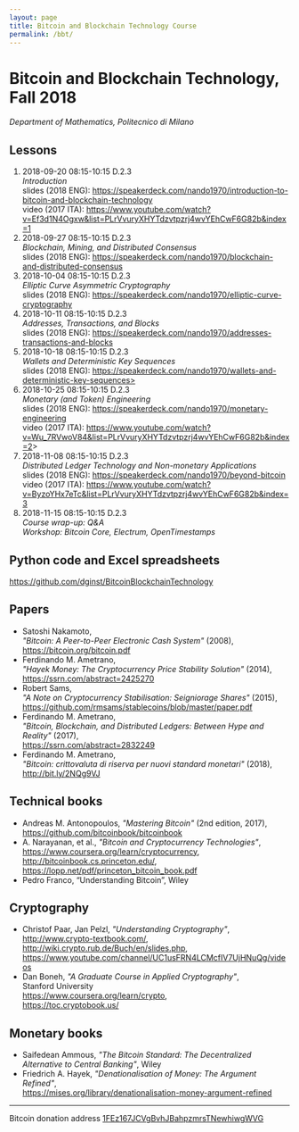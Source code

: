 ```yaml
---
layout: page
title: Bitcoin and Blockchain Technology Course
permalink: /bbt/
---
```


# Bitcoin and Blockchain Technology, Fall 2018

_Department of Mathematics, Politecnico di Milano_  

## Lessons

1. 2018-09-20 08:15-10:15 D.2.3  
   _Introduction_  
   slides (2018 ENG): <https://speakerdeck.com/nando1970/introduction-to-bitcoin-and-blockchain-technology>  
   video (2017 ITA): <https://www.youtube.com/watch?v=Ef3d1N4Ogxw&list=PLrVvuryXHYTdzvtpzrj4wvYEhCwF6G82b&index=1>
2. 2018-09-27 08:15-10:15 D.2.3  
   _Blockchain, Mining, and Distributed Consensus_  
   slides (2018 ENG): <https://speakerdeck.com/nando1970/blockchain-and-distributed-consensus>
3. 2018-10-04 08:15-10:15 D.2.3  
   _Elliptic Curve Asymmetric Cryptography_  
   slides (2018 ENG): <https://speakerdeck.com/nando1970/elliptic-curve-cryptography>
4. 2018-10-11 08:15-10:15 D.2.3  
   _Addresses, Transactions, and Blocks_  
   slides (2018 ENG): <https://speakerdeck.com/nando1970/addresses-transactions-and-blocks>
5. 2018-10-18 08:15-10:15 D.2.3  
   _Wallets and Deterministic Key Sequences_  
   slides (2018 ENG): https://speakerdeck.com/nando1970/wallets-and-deterministic-key-sequences>
6. 2018-10-25 08:15-10:15 D.2.3  
   _Monetary (and Token) Engineering_  
   slides (2018 ENG): <https://speakerdeck.com/nando1970/monetary-engineering>  
   video (2017 ITA): <https://www.youtube.com/watch?v=Wu_7RVwoV84&list=PLrVvuryXHYTdzvtpzrj4wvYEhCwF6G82b&index=2>>
7. 2018-11-08 08:15-10:15 D.2.3  
   _Distributed Ledger Technology and Non-monetary Applications_  
   slides (2018 ENG): <https://speakerdeck.com/nando1970/beyond-bitcoin>  
   video (2017 ITA): <https://www.youtube.com/watch?v=ByzoYHx7eTc&list=PLrVvuryXHYTdzvtpzrj4wvYEhCwF6G82b&index=3>
8. 2018-11-15 08:15-10:15 D.2.3  
   _Course wrap-up: Q&A_  
   _Workshop: Bitcoin Core, Electrum, OpenTimestamps_  

## Python code and Excel spreadsheets

<https://github.com/dginst/BitcoinBlockchainTechnology>

## Papers

* Satoshi Nakamoto,  
  _"Bitcoin: A Peer-to-Peer Electronic Cash System"_ (2008),  
  <https://bitcoin.org/bitcoin.pdf>
* Ferdinando M. Ametrano,  
  _"Hayek Money: The Cryptocurrency Price Stability Solution"_ (2014),  
  <https://ssrn.com/abstract=2425270>
* Robert Sams,  
  _"A Note on Cryptocurrency Stabilisation: Seigniorage Shares"_ (2015),  
  <https://github.com/rmsams/stablecoins/blob/master/paper.pdf>
* Ferdinando M. Ametrano,  
  _"Bitcoin, Blockchain, and Distributed Ledgers: Between Hype and Reality"_ (2017),  
  <https://ssrn.com/abstract=2832249>
* Ferdinando M. Ametrano,  
  _"Bitcoin: crittovaluta di riserva per nuovi standard monetari"_ (2018),  
  <http://bit.ly/2NQg9VJ>


## Technical books

* Andreas M. Antonopoulos, _"Mastering Bitcoin"_ (2nd edition, 2017),  
  <https://github.com/bitcoinbook/bitcoinbook>
* A. Narayanan, et al., _"Bitcoin and Cryptocurrency Technologies"_,  
  <https://www.coursera.org/learn/cryptocurrency>,  
  <http://bitcoinbook.cs.princeton.edu/>,  
  <https://lopp.net/pdf/princeton_bitcoin_book.pdf>
* Pedro Franco, “Understanding Bitcoin”, Wiley

## Cryptography

* Christof Paar, Jan Pelzl, _"Understanding Cryptography"_,  
  <http://www.crypto-textbook.com/>,  
  <http://wiki.crypto.rub.de/Buch/en/slides.php>,  
  <https://www.youtube.com/channel/UC1usFRN4LCMcfIV7UjHNuQg/videos>
* Dan Boneh,
  _"A Graduate Course in Applied Cryptography"_,  
  Stanford University  
  <https://www.coursera.org/learn/crypto>,  
  <https://toc.cryptobook.us/>

## Monetary books

* Saifedean Ammous, _"The Bitcoin Standard: The Decentralized Alternative to Central Banking"_,
  Wiley
* Friedrich A. Hayek, _"Denationalisation of Money: The Argument Refined"_,  
  <https://mises.org/library/denationalisation-money-argument-refined>

---

Bitcoin donation address [1FEz167JCVgBvhJBahpzmrsTNewhiwgWVG](bitcoin:1FEz167JCVgBvhJBahpzmrsTNewhiwgWVG)

